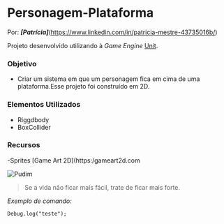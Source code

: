 # Personagem-Plataforma

Por: ***[Patrícia]***(https://www.linkedin.com/in/patricia-mestre-43735016b/)

Projeto desenvolvido utilizando à *Game Engine* [Unit](https://unity.com/pt).

### Objetivo
- Criar um sistema em que um personagem fica em cima de uma plataforma.Esse projeto foi construído em 2D.

### Elementos Utilizados
- Riggdbody
- BoxCollider

### Recursos
-Sprites [Game Art 2D](https:/gameart2d.com

![Pudim](https://pudim.com.br/pudim.jpg)

>Se a vida não ficar mais fácil, trate de ficar mais forte.

*Exemplo de comando:*

```Debug.log("teste");```
